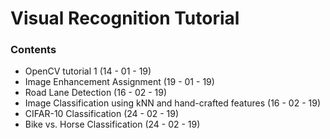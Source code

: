 # Visual Recognition Tutorial

### Contents

- OpenCV tutorial 1 (14 - 01 - 19)
- Image Enhancement Assignment (19 - 01 - 19)
- Road Lane Detection (16 - 02 - 19)
- Image Classification using kNN and hand-crafted features (16 - 02 - 19)
- CIFAR-10 Classification (24 - 02 - 19)
- Bike vs. Horse Classification (24 - 02 - 19)

